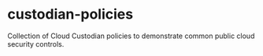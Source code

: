 # custodian-policies
Collection of Cloud Custodian policies to demonstrate common public cloud security controls.
